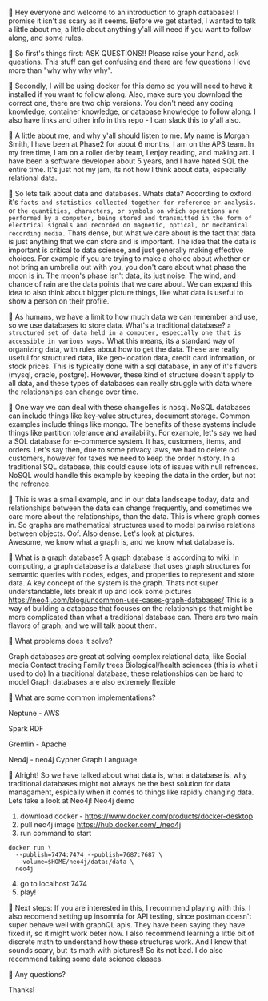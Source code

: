:star2:
Hey everyone and welcome to an introduction to graph databases! I promise it isn't as scary as it seems.
Before we get started, I wanted to talk a little about me, a little about anything y'all will need if you want to follow along, and some rules.

:star2:
So first's things first:
ASK QUESTIONS!! Please raise your hand, ask questions. This stuff can get confusing and there are few questions I love more than "why why why why".

:star2:
Secondly, I will be using docker for this demo so you will need to have it installed if you want to follow along. Also, make sure you download the correct one, there are two chip versions. You don't need any coding knowledge, container knowledge, or database knowledge to follow along. 
I also have links and other info in this repo - I can slack this to y'all also. 

:star2:
A little about me, and why y'all should listen to me. My name is Morgan Smith, I have been at Phase2 for about 6 months, I am on the APS team. In my free time, I am on a roller derby team, I enjoy reading, and making art. I have been a software developer about 5 years, and I have hated SQL the entire time. It's just not my jam, its not how I think about data, especially relational data. 

:star2:
So lets talk about data and databases.
Whats data?
According to oxford it's 
`facts and statistics collected together for reference or analysis.`
or
`the quantities, characters, or symbols on which operations are performed by a computer, being stored and transmitted in the form of electrical signals and recorded on magnetic, optical, or mechanical recording media.`
Thats dense, but what we care about is the fact that data is just anything that we can store and is important. The idea that the data is important is critical to data science, and just generally making effective choices. For example if you are trying to make a choice about whether or not bring an umbrella out with you, you don't care about what phase the moon is in. The moon's phase isn't data, its just noise. The wind, and chance of rain are the data points that we care about. We can expand this idea to also think about bigger picture things, like what data is useful to show a person on their profile. 

:star2:
As humans, we have a limit to how much data we can remember and use, so we use databases to store data.
What's a traditional database?
`a structured set of data held in a computer, especially one that is accessible in various ways.` What this means, its a standard way of organizing data, with rules about how to get the data. These are really useful for structured data, like geo-location data, credit card infomation, or stock prices. 
This is typically done with a sql database, in any of it's flavors (mysql, oracle, postgre). However, these kind of structure doesn't apply to all data, and these types of databases can really struggle with data where the relationships can change over time. 

:star2:
One way we can deal with these changelles is nosql.
NoSQL databases can include things like key-value structures, document storage. Common examples include things like mongo. The benefits of these systems include things like partition tolerance and availability. For example, let's say we had a SQL database for e-commerce system. It has, customers, items, and orders. Let's say then, due to some privacy laws, we had to delete old customers, however for taxes we need to keep the order history. In a traditional SQL database, this could cause lots of issues with null refrences. NoSQL would handle this example by keeping the data in the order, but not the refrence.

:star2:
This is was a small example, and in our data landscape today, data and relationships between the data can change frequently, and sometimes we care more about the relationships, than the data. 
This is where graph comes in. So graphs are mathematical structures used to model pairwise relations between objects. Oof. Also dense. Let's look at pictures.  
Awesome, we know what a graph is, and we know what database is. 

:star2:
What is a graph database?
A graph database is according to wiki, In computing, a graph database is a database that uses graph structures for semantic queries with nodes, edges, and properties to represent and store data. A key concept of the system is the graph.
Thats not super understandable, lets break it up and look some pictures
https://neo4j.com/blog/uncommon-use-cases-graph-databases/
This is a way of building a database that focuses on the relationships that might be more complicated than what a traditional database can. 
There are two main flavors of graph, and we will talk about them.

:star2:
What problems does it solve?

Graph databases are great at solving complex relational data, like 
Social media
Contact tracing
Family trees
Biological/health sciences (this is what i used to do) 
In a traditional database, these relationships can be hard to model
Graph databases are also extremely flexible

:star2:
What are some common implementations?
 
Neptune - AWS

Spark RDF

Gremlin - Apache

Neo4j - neo4j 
Cypher Graph Language 

:star2:
Alright! So we have talked about what data is, what a database is, why traditional databases might not always be the best solution for data managament, espically when it comes to things like rapidly changing data. Lets take a look at Neo4j! 
Neo4j demo
1) download docker - https://www.docker.com/products/docker-desktop
2) pull neo4j image https://hub.docker.com/_/neo4j
3) run command to start
  ```
  docker run \
    --publish=7474:7474 --publish=7687:7687 \
    --volume=$HOME/neo4j/data:/data \
    neo4j
 ```
 4) go to localhost:7474
 5) play!

:star2:
Next steps:
If you are interested in this, I recommend playing with this. I also recomend setting up insomnia for API testing, since postman doesn't super behave well with graphQL apis. They have been saying they have fixed it, so it might work beter now. 
I also recommend learning a little bit of discrete math to understand how these structures work. And I know that sounds scary, but its math with pictures!! So its not bad.
I do also recommend taking some data science classes.

:star2:
Any questions?

Thanks! 
